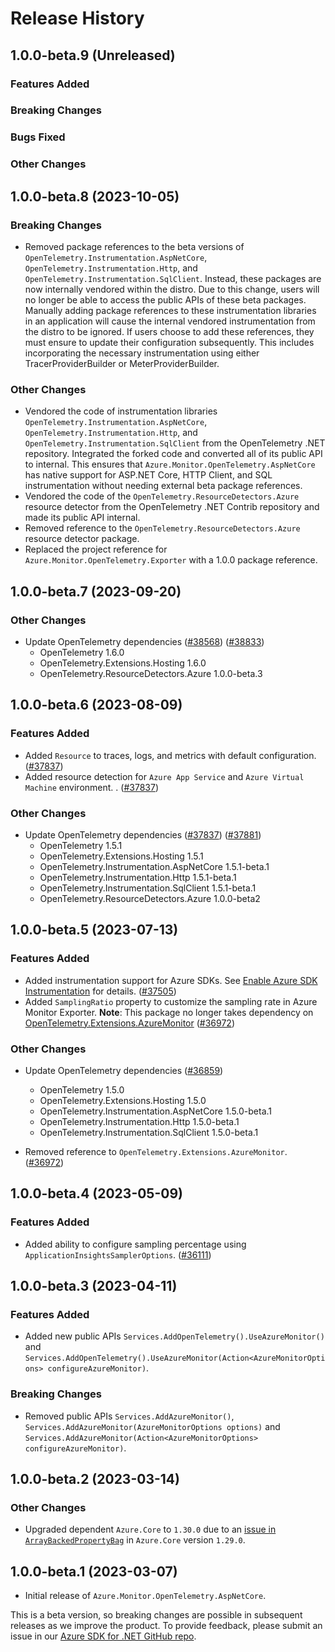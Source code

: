 # Release History

## 1.0.0-beta.9 (Unreleased)

### Features Added

### Breaking Changes

### Bugs Fixed

### Other Changes

## 1.0.0-beta.8 (2023-10-05)

### Breaking Changes

- Removed package references to the beta versions of `OpenTelemetry.Instrumentation.AspNetCore`, `OpenTelemetry.Instrumentation.Http`, and `OpenTelemetry.Instrumentation.SqlClient`.
  Instead, these packages are now internally vendored within the distro.
  Due to this change, users will no longer be able to access the public APIs of these beta packages.
  Manually adding package references to these instrumentation libraries in an application will cause the internal vendored instrumentation from the distro to be ignored.
  If users choose to add these references, they must ensure to update their configuration subsequently. This includes incorporating the necessary instrumentation using either TracerProviderBuilder or MeterProviderBuilder.

### Other Changes

- Vendored the code of instrumentation libraries `OpenTelemetry.Instrumentation.AspNetCore`, `OpenTelemetry.Instrumentation.Http`, and `OpenTelemetry.Instrumentation.SqlClient` from the OpenTelemetry .NET repository.
  Integrated the forked code and converted all of its public API to internal.
  This ensures that `Azure.Monitor.OpenTelemetry.AspNetCore` has native support for ASP.NET Core, HTTP Client, and SQL instrumentation without needing external beta package references.
- Vendored the code of the `OpenTelemetry.ResourceDetectors.Azure` resource detector from the OpenTelemetry .NET Contrib repository and made its public API internal.
- Removed reference to the `OpenTelemetry.ResourceDetectors.Azure` resource detector package.
- Replaced the project reference for `Azure.Monitor.OpenTelemetry.Exporter` with a 1.0.0 package reference.

## 1.0.0-beta.7 (2023-09-20)

### Other Changes

* Update OpenTelemetry dependencies
  ([#38568](https://github.com/Azure/azure-sdk-for-net/pull/38568))
  ([#38833](https://github.com/Azure/azure-sdk-for-net/pull/38833))
  - OpenTelemetry 1.6.0
  - OpenTelemetry.Extensions.Hosting 1.6.0
  - OpenTelemetry.ResourceDetectors.Azure 1.0.0-beta.3

## 1.0.0-beta.6 (2023-08-09)

### Features Added

* Added `Resource` to traces, logs, and metrics with default configuration.
  ([#37837](https://github.com/Azure/azure-sdk-for-net/pull/37837))
* Added resource detection for `Azure App Service` and `Azure Virtual Machine` environment. .
  ([#37837](https://github.com/Azure/azure-sdk-for-net/pull/37837))

### Other Changes

* Update OpenTelemetry dependencies
  ([#37837](https://github.com/Azure/azure-sdk-for-net/pull/37837))
  ([#37881](https://github.com/Azure/azure-sdk-for-net/pull/37881))
  - OpenTelemetry 1.5.1
  - OpenTelemetry.Extensions.Hosting 1.5.1
  - OpenTelemetry.Instrumentation.AspNetCore 1.5.1-beta.1
  - OpenTelemetry.Instrumentation.Http 1.5.1-beta.1
  - OpenTelemetry.Instrumentation.SqlClient 1.5.1-beta.1
  - OpenTelemetry.ResourceDetectors.Azure 1.0.0-beta2

## 1.0.0-beta.5 (2023-07-13)

### Features Added

* Added instrumentation support for Azure SDKs.
  See [Enable Azure SDK Instrumentation](https://github.com/Azure/azure-sdk-for-net/blob/main/sdk/monitor/Azure.Monitor.OpenTelemetry.AspNetCore/README.md#enable-azure-sdk-instrumentation) for details.
  ([#37505](https://github.com/Azure/azure-sdk-for-net/pull/37505))
* Added `SamplingRatio` property to customize the sampling rate in Azure Monitor Exporter. **Note**: This package no longer takes dependency on [OpenTelemetry.Extensions.AzureMonitor](https://www.nuget.org/packages/OpenTelemetry.Extensions.AzureMonitor)
  ([#36972](https://github.com/Azure/azure-sdk-for-net/pull/36972))

### Other Changes

* Update OpenTelemetry dependencies
  ([#36859](https://github.com/Azure/azure-sdk-for-net/pull/36859))
  - OpenTelemetry 1.5.0
  - OpenTelemetry.Extensions.Hosting 1.5.0
  - OpenTelemetry.Instrumentation.AspNetCore 1.5.0-beta.1
  - OpenTelemetry.Instrumentation.Http 1.5.0-beta.1
  - OpenTelemetry.Instrumentation.SqlClient 1.5.0-beta.1

* Removed reference to `OpenTelemetry.Extensions.AzureMonitor`.
  ([#36972](https://github.com/Azure/azure-sdk-for-net/pull/36972))

## 1.0.0-beta.4 (2023-05-09)

### Features Added

* Added ability to configure sampling percentage using `ApplicationInsightsSamplerOptions`.
([#36111](https://github.com/Azure/azure-sdk-for-net/pull/3611))

## 1.0.0-beta.3 (2023-04-11)

### Features Added

* Added new public APIs `Services.AddOpenTelemetry().UseAzureMonitor()` and `Services.AddOpenTelemetry().UseAzureMonitor(Action<AzureMonitorOptions> configureAzureMonitor)`.

### Breaking Changes

* Removed public APIs `Services.AddAzureMonitor()`, `Services.AddAzureMonitor(AzureMonitorOptions options)` and `Services.AddAzureMonitor(Action<AzureMonitorOptions> configureAzureMonitor)`.

## 1.0.0-beta.2 (2023-03-14)

### Other Changes

* Upgraded dependent `Azure.Core` to `1.30.0` due to an [issue in `ArrayBackedPropertyBag`](https://github.com/Azure/azure-sdk-for-net/pull/34800) in `Azure.Core` version `1.29.0`.

## 1.0.0-beta.1 (2023-03-07)

* Initial release of `Azure.Monitor.OpenTelemetry.AspNetCore`.

This is a beta version, so breaking changes are possible in subsequent releases as we improve the product. To provide feedback, please submit an issue in our [Azure SDK for .NET GitHub repo](https://github.com/Azure/azure-sdk-for-net/issues).

